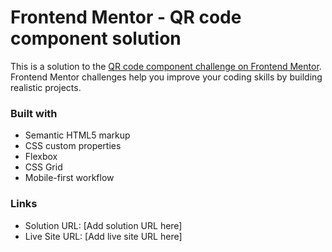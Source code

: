 # Frontend Mentor - QR code component solution

This is a solution to the [QR code component challenge on Frontend Mentor](https://www.frontendmentor.io/challenges/qr-code-component-iux_sIO_H). Frontend Mentor challenges help you improve your coding skills by building realistic projects.

### Built with

- Semantic HTML5 markup
- CSS custom properties
- Flexbox
- CSS Grid
- Mobile-first workflow

### Links

- Solution URL: [Add solution URL here]
- Live Site URL: [Add live site URL here]
